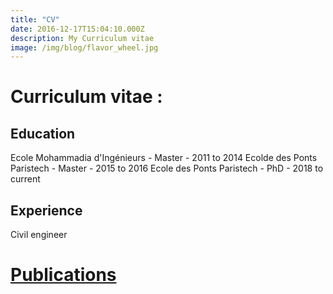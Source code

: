 ```yaml
---
title: "CV"
date: 2016-12-17T15:04:10.000Z
description: My Curriculum vitae
image: /img/blog/flavor_wheel.jpg
---
```


# Curriculum vitae :

## Education

 Ecole Mohammadia d'Ingénieurs - Master - 2011 to 2014
 Ecolde des Ponts Paristech    - Master - 2015 to 2016
 Ecole des Ponts Paristech     - PhD    - 2018 to current

## Experience

Civil engineer

# [Publications](https://www.websi.netlify.com)
